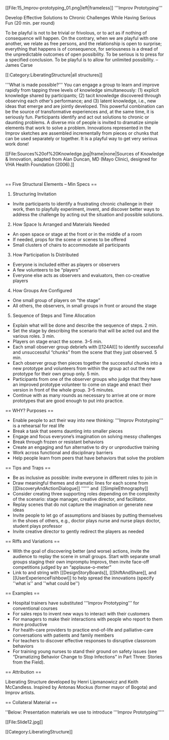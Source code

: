 [[File:15_Improv-prototyping_01.png|left|frameless]]
'''Improv Prototyping'''

Develop Effective Solutions to Chronic Challenges While Having Serious Fun (20 min. per round)



To be playful is not to be trivial or frivolous, or to act as if nothing of consequence will happen. On the contrary, when we are playful with one another, we relate as free persons, and the relationship is open to surprise; everything that happens is of consequence, for seriousness is a dread of the unpredictable outcomes of open possibility. To be serious is to press for a specified conclusion. To be playful is to allow for unlimited possibility. – James Carse

[[:Category:LiberatingStructure|all structures]]

'''What is made possible?''' You can engage a group to learn and improve rapidly from tapping three levels of knowledge simultaneously: (1) explicit knowledge shared by participants; (2) tacit knowledge discovered through observing each other’s performance; and (3) latent knowledge, i.e., new ideas that emerge and are jointly developed. This powerful combination can be the source of transformative experiences and, at the same time, it is seriously fun. Participants identify and act out solutions to chronic or daunting problems. A diverse mix of people is invited to dramatize simple elements that work to solve a problem. Innovations represented in the Improv sketches are assembled incrementally from pieces or chunks that can be used separately or together. It is a playful way to get very serious work done!

[[File:Sources%20of%20Knowledge.jpg|frame|none|Sources of Knowledge &amp; Innovation, adapted from Alan Duncan, MD (Mayo Clinic), designed for VHA Health Foundation (2006).]]

 



== Five Structural Elements – Min Specs ==

1. Structuring Invitation

* Invite participants to identify a frustrating chronic challenge in their work, then to playfully experiment, invent, and discover better ways to address the challenge by acting out the situation and possible solutions.

2. How Space Is Arranged and Materials Needed

* An open space or stage at the front or in the middle of a room
* If needed, props for the scene or scenes to be offered
* Small clusters of chairs to accommodate all participants

3. How Participation Is Distributed

* Everyone is included either as players or observers
* A few volunteers to be “players”
* Everyone else acts as observers and evaluators, then co-creative players

4. How Groups Are Configured

* One small group of players on “the stage”
* All others, the observers, in small groups in front or around the stage

5. Sequence of Steps and Time Allocation

* Explain what will be done and describe the sequence of steps. 2 min.
* Set the stage by describing the scenario that will be acted out and the various roles. 3 min.
* Players on stage enact the scene. 3–5 min.
* Each small observer group debriefs with [[124All]] to identify successful and unsuccessful “chunks” from the scene that they just observed. 5 min.
* Each observer group then pieces together the successful chunks into a new prototype and volunteers from within the group act out the new prototype for their own group only. 5 min.
* Participants from one of the observer groups who judge that they have an improved prototype volunteer to come on stage and enact their version in front of the whole group. 3–5 minutes.
* Continue with as many rounds as necessary to arrive at one or more prototypes that are good enough to put into practice.



== WHY? Purposes ==

* Enable people to act their way into new thinking: '''Improv Prototyping''' is a rehearsal for real life
* Break a task that seems daunting into smaller pieces
* Engage and focus everyone’s imagination on solving messy challenges
* Break through frozen or resistant behaviors
* Create an engaging and fun alternative to dry or unproductive training
* Work across functional and disciplinary barriers
* Help people learn from peers that have behaviors that solve the problem



== Tips and Traps ==

* Be as inclusive as possible: invite everyone in different roles to join in
* Draw meaningful themes and dramatic lines for each scene from [[DiscoveryAndActionDialogue]] '''''' and  [[SimpleEthnography]]
* Consider creating three supporting roles depending on the complexity of the scenario: stage manager, creative director, and facilitator.
* Replay scenes that do not capture the imagination or generate new ideas
* Invite people to let go of assumptions and biases by putting themselves in the shoes of others, e.g., doctor plays nurse and nurse plays doctor, student plays professor
* Invite creative director to gently redirect the players as needed



== Riffs and Variations ==

* With the goal of discovering better (and worse) actions, invite the audience to replay the scene in small groups. Start with separate small groups staging their own impromptu Improvs, then invite face-off competitions judged by an “applause-o-meter”
* Link to and string with [[DesignStoryBoards]], [[ShiftAndShare]], and [[UserExperienceFishbowl]] to help spread the innovations (specify ''what is'' and ''what could be'')



== Examples ==

* Hospital trainers have substituted '''Improv Prototyping''' for conventional courses
* For sales reps to invent new ways to interact with their customers
* For managers to make their interactions with people who report to them more productive
* For health-care providers to practice end-of-life and palliative-care conversations with patients and family members
* For teachers to discover effective responses to disruptive classroom behaviors
* For training young nurses to stand their ground on safety issues (see “Dramatizing Behavior Change to Stop Infections” in Part Three: Stories from the Field).



== Attribution ==

Liberating Structure developed by Henri Lipmanowicz and Keith McCandless. Inspired by Antonas Mockus (former mayor of Bogota) and Improv artists.



== Collateral Material ==

''Below: Presentation materials we use to introduce '''Improv Prototyping'''''

[[File:Slide12.jpg]]

[[Category:LiberatingStructure]]
